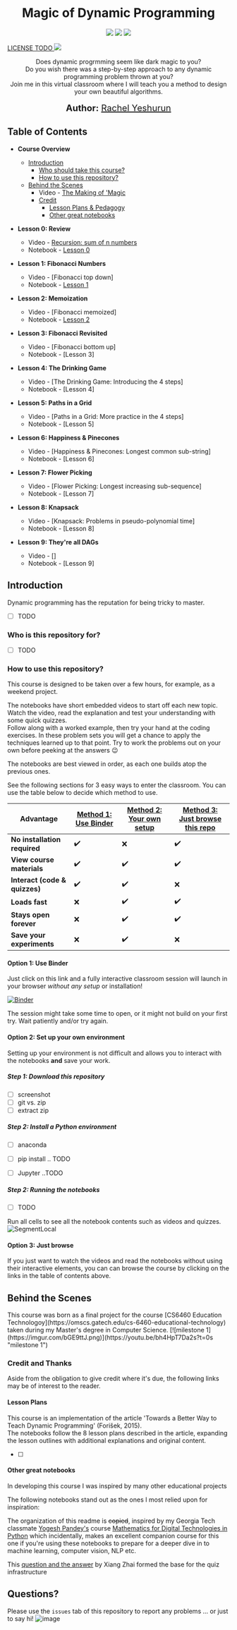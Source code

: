 <h1 align="center">
    Magic of Dynamic Programming
   <!--img src="imgur.link.png" alt="Magic of Dynamic Programming" title="Magic of Dynamic Programming" /-->
</h1>
<p align="center">  
<a href="https://mybinder.org/v2/gh/rachelyeshurun/magic-of-dynamic-programming/master"><img src="https://mybinder.org/badge_logo.svg"></a>
<img src="https://www.repostatus.org/badges/latest/wip.svg"></a>
<img src="https://img.shields.io/badge/last%20updated-July%202020-blue">
</p>

<a href="https://www.freecodecamp.org/news/how-open-source-licenses-work-and-how-to-add-them-to-your-projects-34310c3cf94/">LICENSE TODO
<a href="https://opensource.org/licenses/MIT"><img src="https://img.shields.io/badge/License%20-Apache%20License%202.0-orange"></a>

<p align="center">
  Does dynamic progrmming seem like dark magic to you?<br>
  Do you wish there was a step-by-step approach to any dynamic programming problem thrown at you?<br>
  Join me in this virtual classroom where I will teach you a method to design your own beautiful algorithms.<br>
  <br>
  <span style='font-size: 15pt'><strong>Author:</strong> <a href="https://www.linkedin.com/in/rachelyeshurun//">Rachel Yeshurun</a></span>
</p>

## Table of Contents

* **Course Overview**
  * [Introduction](#introduction)
    * [Who should take this course?](#audience)
    * [How to use this repository?](#usage)
  * [Behind the Scenes](#behind)
    * Video - [The Making of 'Magic](https://youtu.be/bh4HpT7Da2s)
    * [Credit](#credit)
        * [Lesson Plans & Pedagogy](#pedagogy)
        * [Other great notebooks](#inspiration)

* **Lesson 0: Review**
  * Video - [Recursion: sum of n numbers](https://youtu.be/roqumrTB9g0)
  * Notebook - [Lesson 0](./notebooks/00_introduction.ipynb)
  
* **Lesson 1: Fibonacci Numbers**
  * Video - [Fibonacci top down]
  * Notebook - [Lesson 1](./notebooks/01_fibonacci.ipynb)
  
* **Lesson 2: Memoization**
  * Video - [Fibonacci memoized]
  * Notebook - [Lesson 2](./notebooks/02_memoization.ipynb)

* **Lesson 3: Fibonacci Revisited**
  * Video - [Fibonacci bottom up]
  * Notebook - [Lesson 3]

* **Lesson 4: The Drinking Game**
  * Video - [The Drinking Game: Introducing the 4 steps]
  * Notebook - [Lesson 4]

* **Lesson 5: Paths in a Grid**
  * Video - [Paths in a Grid: More practice in the 4 steps]
  * Notebook - [Lesson 5]
  
* **Lesson 6: Happiness & Pinecones**
  * Video - [Happiness & Pinecones: Longest common sub-string]
  * Notebook - [Lesson 6]
  
* **Lesson 7: Flower Picking**
  * Video - [Flower Picking: Longest increasing sub-sequence]
  * Notebook - [Lesson 7]
  
* **Lesson 8: Knapsack**
  * Video - [Knapsack: Problems in pseudo-polynomial time]
  * Notebook - [Lesson 8]

* **Lesson 9: They're all DAGs**
  * Video - []
  * Notebook - [Lesson 9]
  
<h2 id="introduction">Introduction</h2>

Dynamic programming has the reputation for being tricky to master. 

- [ ] TODO

<h3 id="audience">Who is this repository for?</h3>

- [ ] TODO

<h3 id="usage">How to use this repository?</h2>

This course is designed to be taken over a few hours, for example, as a weekend project.

The notebooks have short embedded videos to start off each new topic.  Watch the video, read the explanation and test your understanding with some quick quizzes.<br> Follow along with a worked example, then try your hand at the coding exercises. In these problem sets you will get a chance to apply the techniques learned up to that point. Try to work the problems out on your own before peeking at the answers :wink:

The notebooks are best viewed in order, as each one builds atop the previous ones.

See the following sections for 3 easy ways to enter the classroom. You can use the table below to decide which method to use.

| Advantage | [Method 1: Use Binder](#binder) | [Method 2: Your own setup](#setup) | [Method 3: Just browse  this repo](#browse) |
| --------- | -----------------| -------------------------| ----------------------|
| **No installation required** | :heavy_check_mark: | :x:   |:heavy_check_mark:|
| **View course materials**  | :heavy_check_mark: | :heavy_check_mark:   | :heavy_check_mark:|
| **Interact (code & quizzes)**  | :heavy_check_mark: | :heavy_check_mark:   | :x:|
| **Loads fast** | :x: | :heavy_check_mark:   |:heavy_check_mark:|
| **Stays open forever** | :x: | :heavy_check_mark:   |:heavy_check_mark:|
| **Save your experiments** | :x: | :heavy_check_mark:   |:x:|


<h4 id="binder"><strong>Option 1: </strong>Use Binder</h4>

Just click on this link and a fully interactive classroom session will launch in your browser _without any setup_ or installation!

[![Binder](https://mybinder.org/badge_logo.svg)](https://mybinder.org/v2/gh/rachelyeshurun/magic-of-dynamic-programming/master)

The session might take some time to open, or it might not build on your first try. Wait patiently and/or try again.

<h4 id="setup"><strong>Option 2: </strong>Set up your own environment</h4>

Setting up your environment is not difficult and allows you to interact with the notebooks **and** save your work.

<h5 id="setup">Step 1: Download this repository</h5>

-[ ] screenshot
-[ ] git vs. zip
-[ ] extract zip

<h5 id="setup">Step 2: Install a Python environment</h5>

- [ ] anaconda
- [ ] pip install .. TODO
- [ ] Jupyter ..TODO


<h5 id="setup">Step 2: Running the notebooks</h5>

- [ ] TODO
    
Run all cells to see all the notebook contents such as videos and quizzes.
![SegmentLocal](images/run_all.gif "segment")

<h4 id="browse"><strong>Option 3: </strong>Just browse</h4>
 
If you just want to watch the videos and read the notebooks without using their interactive elements, you can can browse the course by clicking on the links in the table of contents above.

<h2 id="behind">Behind the Scenes</h2>
This course was born as a final project for the course [CS6460 Education Technologoy](https://omscs.gatech.edu/cs-6460-educational-technology) taken during my Master's degree in Computer Science.
[![milestone 1](https://imgur.com/bGE9ttJ.png)](https://youtu.be/bh4HpT7Da2s?t=0s "milestone 1")

<h3 id="credit">Credit and Thanks</h3>

Aside from the obligation to give credit where it's due, the following links may be of interest to the reader.

<h4 id="pedagogy">Lesson Plans</h4>

This course is an implementation of the article 'Towards a Better Way to Teach Dynamic Programming' (Forišek, 2015).<br>
The notebooks follow the 8 lesson plans described in the article, expanding the lesson outlines with additional explanations and original content.

- [ ]     
<h4 id="inspiration">Other great notebooks</h4>
In developing this course I was inspired by many other educational projects

The following notebooks stand out as the ones I most relied upon for inspiration:

The organization of this readme is <s>copied</s>, inspired by my Georgia Tech classmate [Yogesh Pandey's](https://github.com/yogeshmpandey/M4DT) course [Mathematics for Digital Technologies in Python](https://github.com/yogeshmpandey/M4DT) which incidentally, makes an excellent companion course for this one if you're using these notebooks to prepare for a deeper dive in to machine learning, computer vision, NLP etc.

This [question and the answer](https://github.com/jupyter-widgets/ipywidgets/issues/2487) by Xiang Zhai formed the base for the quiz infrastructure

<h2 id="questions">Questions?</h2>

Please use the `issues` tab of this repository to report any problems ... or just to say hi!
![image](images/issues.png)
